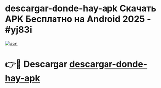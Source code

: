 # descargar-donde-hay-apk Скачать APK Бесплатно на Android 2025 - #yj83i

[![acn](https://github.com/user-attachments/assets/0f9c940e-d8b0-45ae-aac7-cd30a18b3e1c)](https://apps.freeplayer.one?title=descargar-donde-hay-apk&ref=9RF)

# 👉🔴 Descargar [descargar-donde-hay-apk](https://apps.freeplayer.one?title=descargar-donde-hay-apk&ref=9RF)